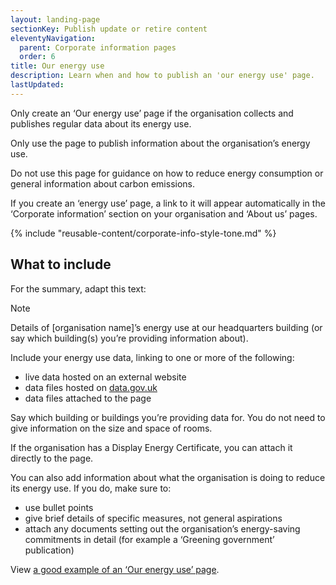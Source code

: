 ```yaml
---
layout: landing-page
sectionKey: Publish update or retire content
eleventyNavigation:
  parent: Corporate information pages
  order: 6
title: Our energy use
description: Learn when and how to publish an 'our energy use' page. 
lastUpdated:
---
```


Only create an ‘Our energy use’ page if the organisation collects and publishes regular data about its energy use. 

Only use the page to publish information about the organisation’s energy use.

Do not use this page for guidance on how to reduce energy consumption or general information about carbon emissions. 

If you create an ‘energy use’ page, a link to it will appear automatically in the ‘Corporate information’ section on your organisation and ‘About us’ pages.

{% include "reusable-content/corporate-info-style-tone.md" %}

## What to include 

For the summary, adapt this text:

> [!NOTE]
> Details of [organisation name]’s energy use at our headquarters building (or say which building(s) you’re providing information about).

Include your energy use data, linking to one or more of the following:

* live data hosted on an external website
* data files hosted on [data.gov.uk](https://www.data.gov.uk/) 
* data files attached to the page

Say which building or buildings you’re providing data for. You do not need to give information on the size and space of rooms. 

If the organisation has a Display Energy Certificate, you can attach it directly to the page.

You can also add information about what the organisation is doing to reduce its energy use. If you do, make sure to:

* use bullet points
* give brief details of specific measures, not general aspirations
* attach any documents setting out the organisation’s energy-saving commitments in detail (for example a ‘Greening government’ publication)

View [a good example of an ‘Our energy use’ page](https://www.gov.uk/government/organisations/department-for-transport/about/our-energy-use). 
